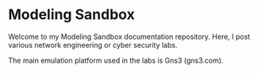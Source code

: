 # Modeling Sandbox

Welcome to my Modeling Sandbox documentation repository. Here, I post various network engineering or cyber security labs.

The main emulation platform used in the labs is Gns3 (gns3.com).


